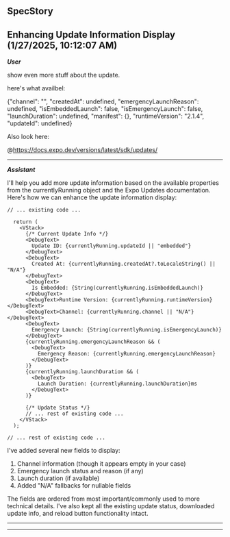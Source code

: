 ## SpecStory

## Enhancing Update Information Display (1/27/2025, 10:12:07 AM)

_**User**_

show even more stuff about the update.

here's what availbel:

 {"channel": "", "createdAt": undefined, "emergencyLaunchReason": undefined, "isEmbeddedLaunch": false, "isEmergencyLaunch": false, "launchDuration": undefined, "manifest": {}, "runtimeVersion": "2.1.4", "updateId": undefined}

Also look here:

@https://docs.expo.dev/versions/latest/sdk/updates/ 

---

_**Assistant**_

I'll help you add more update information based on the available properties from the currentlyRunning object and the Expo Updates documentation. Here's how we can enhance the update information display:

```typescript:features/app-settings/app-settings.screen.tsx
// ... existing code ...

  return (
    <VStack>
      {/* Current Update Info */}
      <DebugText>
        Update ID: {currentlyRunning.updateId || "embedded"}
      </DebugText>
      <DebugText>
        Created At: {currentlyRunning.createdAt?.toLocaleString() || "N/A"}
      </DebugText>
      <DebugText>
        Is Embedded: {String(currentlyRunning.isEmbeddedLaunch)}
      </DebugText>
      <DebugText>Runtime Version: {currentlyRunning.runtimeVersion}</DebugText>
      <DebugText>Channel: {currentlyRunning.channel || "N/A"}</DebugText>
      <DebugText>
        Emergency Launch: {String(currentlyRunning.isEmergencyLaunch)}
      </DebugText>
      {currentlyRunning.emergencyLaunchReason && (
        <DebugText>
          Emergency Reason: {currentlyRunning.emergencyLaunchReason}
        </DebugText>
      )}
      {currentlyRunning.launchDuration && (
        <DebugText>
          Launch Duration: {currentlyRunning.launchDuration}ms
        </DebugText>
      )}

      {/* Update Status */}
      // ... rest of existing code ...
    </VStack>
  );

// ... rest of existing code ...
```

I've added several new fields to display:

1. Channel information (though it appears empty in your case)
2. Emergency launch status and reason (if any)
3. Launch duration (if available)
4. Added "N/A" fallbacks for nullable fields

The fields are ordered from most important/commonly used to more technical details. I've also kept all the existing update status, downloaded update info, and reload button functionality intact.

---



---

